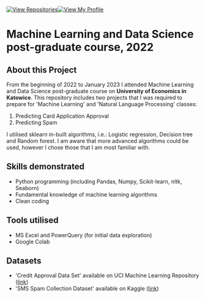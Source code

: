 [![View Repositories](https://img.shields.io/badge/View-My_Repositories-blue?logo=GitHub)](https://github.com/jarsonX?tab=repositories)[![View My Profile](https://img.shields.io/badge/View-My_Profile-green?logo=GitHub)](https://github.com/jarsonX) 

# Machine Learning and Data Science post-graduate course, 2022

## About this Project
From the beginning of 2022 to January 2023 I attended Machine Learning and Data Science post-graduate course on **University of Economics in Katowice**. This repository includes two projects that I was required to prepare for 'Machine Learning' and 'Natural Language Processing' classes:

1. Predicting Card Application Approval
2. Predicting Spam

I utilised sklearn in-built algorithms, i.e.: Logistic regression, Decision tree and Random forest. I am aware that more advanced algorithms could be used, however I chose those that I am most familiar with.

## Skills demonstrated
- Python programming (including Pandas, Numpy, Scikit-learn, nltk, Seaborn)
- Fundamental knowledge of machine learning algorithms
- Clean coding

## Tools utilised
- MS Excel and PowerQuery (for initial data exploration)
- Google Colab

## Datasets
- 'Credit Approval Data Set' available on UCI Machine Learning Repository ([link](http://archive.ics.uci.edu/ml/datasets/credit+approval))
- 'SMS Spam Collection Dataset' available on Kaggle ([link](https://www.kaggle.com/datasets/uciml/sms-spam-collection-dataset?resource=download))
